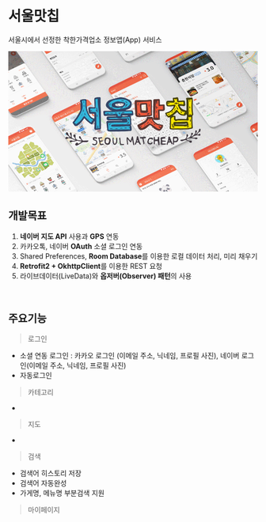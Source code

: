 # 서울맛칩
서울시에서 선정한 착한가격업소 정보앱(App) 서비스

<img src="./img/img.gif">

</br>

## 개발목표
1. **네이버 지도 API** 사용과 **GPS** 연동
2. 카카오톡, 네이버 **OAuth** 소셜 로그인 연동
3. Shared Preferences, **Room Database**를 이용한 로컬 데이터 처리, 미리 채우기
4. **Retrofit2 + OkhttpClient**를 이용한 REST 요청
5. 라이브데이터(LiveData)와 **옵저버(Observer) 패턴**의 사용

</br>

## 주요기능
> 로그인
- 소셜 연동 로그인 : 카카오 로그인 (이메일 주소, 닉네임, 프로필 사진), 네이버 로그인(이메일 주소, 닉네임, 프로필 사진) 
- 자동로그인
> 카테고리
- 
> 지도 
- 
> 검색
- 검색어 히스토리 저장
- 검색어 자동완성
- 가게명, 메뉴명 부분검색 지원 
> 마이페이지
